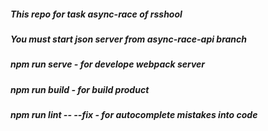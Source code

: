 ##### This repo for task async-race of rsshool
##### You must start json server from async-race-api branch

##### npm run serve - for develope webpack server
##### npm run build - for build product
##### npm run lint -- --fix - for autocomplete mistakes into code